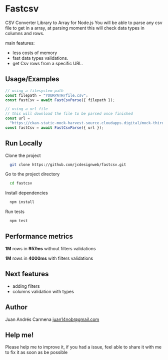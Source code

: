 # Fastcsv

CSV Converter Library to Array for Node.js
You will be able to parse any csv file to get in a array, at parsing moment this will check data types in columns and rows.

main features:

- less costs of memory
- fast data types validations.
- get Csv rows from a specific URL.

## Usage/Examples

```javascript
// using a filesystem path
const filepath = "YOURPATH/file.csv";
const fastCsv = await FastCsvParse({ filepath });

// using a url file
// this will download the file to be parsed once finished
const url =
  "https://ckan-static-mock-harvest-source.cloudapps.digital/mock-third-party/example-dataset-1/all-categories-summary.csv";
const fastCsv = await FastCsvParse({ url });
```

## Run Locally

Clone the project

```bash
  git clone https://github.com/jcdesignweb/fastcsv.git

```

Go to the project directory

```bash
  cd fastcsv
```

Install dependencies

```bash
  npm install
```

Run tests

```bash
  npm test
```

## Performance metrics

**1M** rows in **957ms** without filters validations

**1M** rows in **4000ms** with filters validations

## Next features

- adding filters
- columns validation with types

## Author

Juan Andrés Carmena <juan14nob@gmail.com>

## Help me!
Please help me to improve it, if you had a issue, feel able to share it with me to fix it as soon as be possible

